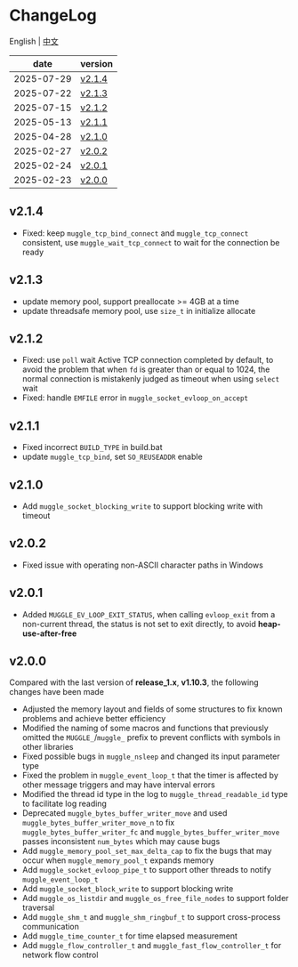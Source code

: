 # ChangeLog 
English | [中文](./CHANGELOG_cn.md)

| date | version |
| ---- | ---- |
| 2025-07-29 | [v2.1.4](#v214) |
| 2025-07-22 | [v2.1.3](#v213) |
| 2025-07-15 | [v2.1.2](#v212) |
| 2025-05-13 | [v2.1.1](#v211) |
| 2025-04-28 | [v2.1.0](#v210) |
| 2025-02-27 | [v2.0.2](#v202) |
| 2025-02-24 | [v2.0.1](#v201) |
| 2025-02-23 | [v2.0.0](#v200) |

## v2.1.4
* Fixed: keep `muggle_tcp_bind_connect` and `muggle_tcp_connect` consistent, use `muggle_wait_tcp_connect` to wait for the connection be ready

## v2.1.3
* update memory pool, support preallocate >= 4GB at a time
* update threadsafe memory pool, use `size_t` in initialize allocate

## v2.1.2
* Fixed: use `poll` wait Active TCP connection completed by default, to avoid the problem that when `fd` is greater than or equal to 1024, the normal connection is mistakenly judged as timeout when using `select` wait
* Fixed: handle `EMFILE` error in `muggle_socket_evloop_on_accept`

## v2.1.1
* Fixed incorrect `BUILD_TYPE` in build.bat
* update `muggle_tcp_bind`, set `SO_REUSEADDR` enable

## v2.1.0
* Add `muggle_socket_blocking_write` to support blocking write with timeout

## v2.0.2
* Fixed issue with operating non-ASCII character paths in Windows

## v2.0.1
* Added `MUGGLE_EV_LOOP_EXIT_STATUS`, when calling `evloop_exit` from a non-current thread, the status is not set to exit directly, to avoid **heap-use-after-free**

## v2.0.0
Compared with the last version of **release_1.x**, **v1.10.3**, the following changes have been made
* Adjusted the memory layout and fields of some structures to fix known problems and achieve better efficiency
* Modified the naming of some macros and functions that previously omitted the `MUGGLE_`/`muggle_` prefix to prevent conflicts with symbols in other libraries
* Fixed possible bugs in `muggle_nsleep` and changed its input parameter type
* Fixed the problem in `muggle_event_loop_t` that the timer is affected by other message triggers and may have interval errors
* Modified the thread id type in the log to `muggle_thread_readable_id` type to facilitate log reading
* Deprecated `muggle_bytes_buffer_writer_move` and used `muggle_bytes_buffer_writer_move_n` to fix `muggle_bytes_buffer_writer_fc` and `muggle_bytes_buffer_writer_move` passes inconsistent `num_bytes` which may cause bugs
* Add `muggle_memory_pool_set_max_delta_cap` to fix the bugs that may occur when `muggle_memory_pool_t` expands memory
* Add `muggle_socket_evloop_pipe_t` to support other threads to notify `muggle_event_loop_t`
* Add `muggle_socket_block_write` to support blocking write
* Add `muggle_os_listdir` and `muggle_os_free_file_nodes` to support folder traversal
* Add `muggle_shm_t` and `muggle_shm_ringbuf_t` to support cross-process communication
* Add `muggle_time_counter_t` for time elapsed measurement
* Add `muggle_flow_controller_t` and `muggle_fast_flow_controller_t` for network flow control
